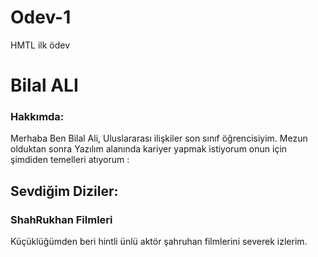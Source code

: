 # Odev-1

HMTL ilk ödev


<!DOCTYPE html>
<html>
    <head>
        <meta charset="UTF-8"/>
        <title>Document</title>
    </head>

<body>
    <h1>Bilal ALI</h1>
<!-- Hakkımda -->
<h3>Hakkımda:</h3>

<p>Merhaba Ben Bilal Ali, Uluslararası ilişkiler son sınıf öğrencisiyim. Mezun olduktan sonra Yazılım alanında kariyer yapmak istiyorum onun için şimdiden temelleri atıyorum :</p>


<h2>Sevdiğim Diziler:</h2>
<h3>ShahRukhan Filmleri</h3>
<p>Küçüklüğümden beri hintli ünlü aktör şahruhan filmlerini severek izlerim.</p>

</body>

</html>
